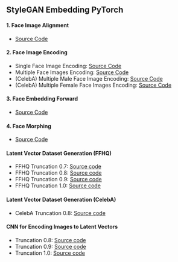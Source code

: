 ## StyleGAN Embedding PyTorch

#### <b>1. Face Image Alignment</b>

* [Source Code](/Face_Image_Alignment.ipynb)

#### <b>2. Face Image Encoding</b>

* Single Face Image Encoding: [Source Code](/Face_Image_Encoding.ipynb)
* Multiple Face Images Encoding: [Source Code](/Multiple_Face_Images_Encoding.ipynb)
* (CelebA) Multiple Male Face Image Encoding: [Source Code](/CelebA_Face_Images_Encoding_(Male).ipynb)
* (CelebA) Multiple Female Face Images Encoding: [Source Code](/CelebA_Face_Images_Encoding_(Female).ipynb)

#### <b>3. Face Embedding Forward</b>

* [Source Code](/Face_Embedding_Forward.ipynb)

#### <b>4. Face Morphing</b>

* [Source Code](/Face_Morphing.ipynb)

#### <b>Latent Vector Dataset Generation (FFHQ)</b>

* FFHQ Truncation 0.7: [Source code](/PyTorch_StyleGAN_Latent_Vector_Dataset_Generation_Based_on_InterFaceGAN.ipynb)
* FFHQ Truncation 0.8: [Source code](/PyTorch_StyleGAN_Latent_Vector_Dataset_Generation_Based_on_InterFaceGAN_(Truncation_80).ipynb)
* FFHQ Truncation 0.9: [Source code](/PyTorch_StyleGAN_Latent_Vector_Dataset_Generation_Based_on_InterFaceGAN_(Truncation_90).ipynb)
* FFHQ Truncation 1.0: [Source code](/PyTorch_StyleGAN_Latent_Vector_Dataset_Generation_Based_on_InterFaceGAN_(Truncation_100).ipynb)

#### <b>Latent Vector Dataset Generation (CelebA)</b>

* CelebA Truncation 0.8: [Source code](/PyTorch_StyleGAN_CelebA_Latent_Vector_Dataset_Generation_Based_on_InterFaceGAN_(Truncation_80).ipynb)

#### <b>CNN for Encoding Images to Latent Vectors</b>

* Truncation 0.8: [Source code](/PyTorch_CNN_for_Encoding_Images_to_Latent_Vectors_(Truncation_80).ipynb)
* Truncation 0.9: [Source code](/PyTorch_CNN_for_Encoding_Images_to_Latent_Vectors_(Truncation_90).ipynb)
* Truncation 1.0: [Source code](/PyTorch_CNN_for_Encoding_Images_to_Latent_Vectors_(Truncation_100).ipynb)
